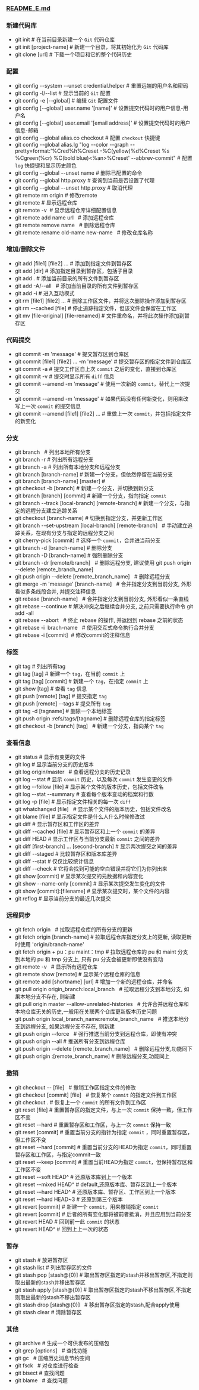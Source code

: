### [README_E.md](https://github.com/luoleiself/summary/blob/master/Git/README_E.md)
### 新建代码库
  * git init   # 在当前目录新建一个 `Git` 代码仓库
  * git init [project-name]   # 新建一个目录，将其初始化为 `Git` 代码库
  * git clone [url]   # 下载一个项目和它的整个代码历史
### 配置
  * git config --system --unset credential.helper  # 重置远端的用户名和密码
  * git config -l/--list   # 显示当前的 `Git` 配置
  * git config -e [--global]   # 编辑 `Git` 配置文件
  * git config [--global] user.name '[name]'  # 设置提交代码时的用户信息-用户名
  * git config [--global] user.email '[email address]'  # 设置提交代码时的用户信息-邮箱
  * git config --global alias.co checkout  # 配置 `checkout` 快捷键
  * git config --global alias.lg "log --color --graph --pretty=format:'%Cred%h%Creset -%C(yellow)%d%Creset %s %Cgreen(%cr) %C(bold blue)<%an>%Creset' --abbrev-commit"  # 配置 `log` 快捷键和显示历史颜色 
  * git config --global --unset name  # 删除已配置的命令
  * git config --global http.proxy  # 查询到当前是否设置了代理
  * git config --global --unset http.proxy  # 取消代理
  * git remote rm origin  # 修改remote 
  * git remote   # 显示远程仓库 
  * git remote -v   # 显示远程仓库详细配置信息 
  * git remote add name url    # 添加远程仓库 
  * git remote remove name    # 删除远程仓库 
  * git remote rename old-name new-name    # 修改仓库名称
### 增加/删除文件
  * git add [file1] [file2] ...   # 添加到指定文件到暂存区
  * git add [dir]   # 添加指定目录到暂存区，包括子目录
  * git add .       #  添加当前目录的所有文件到暂存区
  * git add -A/--all   #  添加当前目录的所有文件到暂存区
  * git add -i   # 进入互动模式
  * git rm [file1] [file2] ...   # 删除工作区文件，并将这次删除操作添加到暂存区
  * git rm --cached [file]    # 停止追踪指定文件，但该文件会保留在工作区
  * git mv [file-original] [file-renamed]  # 文件重命名，并将此次操作添加到暂存区  
### 代码提交
  * git commit -m 'message'  # 提交暂存区到仓库区
  * git commit [file1] [file2] ... -m 'message'   # 提交暂存区的指定文件到仓库区
  * git commit -a    # 提交工作区自上次 `commit` 之后的变化，直接到仓库区
  * git commit -v    # 提交时显示所有 `diff` 信息
  * git commit --amend -m 'message'   # 使用一次新的 `commit`，替代上一次提交
  * git commit --amend -m 'message'   # 如果代码没有任何新变化，则用来改写上一次 `commit` 的提交信息   
  * git commit --amend [file1] [file2] ...    # 重做上一次 `commit`，并包括指定文件的新变化                                
### 分支
  * git branch    # 列出本地所有分支
  * git branch -r    # 列出所有远程分支
  * git branch -a    # 列出所有本地分支和远程分支
  * git branch [branch-name]    # 新建一个分支，但依然停留在当前分支
  * git branch [branch-name] [master]    # 
  * git checkout -b [branch]    # 新建一个分支，并切换到新分支
  * git branch [branch] [commit]    # 新建一个分支，指向指定 `commit`
  * git branch --track [local-branch] [remote-branch]    # 新建一个分支，与指定的远程分支建立追踪关系
  * git checkout [branch-name]    # 切换到指定分支，并更新工作区
  * git branch --set-upstream [local-branch] [remote-branch]   # 手动建立追踪关系，在现有分支与指定的远程分支之间
  * git cherry-pick [commit]    # 选择一个 `commit`，合并进当前分支
  * git branch -d [branch-name]    # 删除分支
  * git branch -D [branch-name]    # 强制删除分支
  * git branch -dr [remote/branch]    # 删除远程分支, 建议使用 git push origin --delete [remote_branch_name]
  * git push origin --delete [remote_branch_name]    # 删除远程分支
  * git merge -m 'message' [branch-name]   # 合并指定分支到当前分支, 外形看似多条线段合并, 并提交注释信息 
  * git rebase [branch-name]   # 合并指定分支到当前分支, 外形看似一条直线
  * git rebase --continue  # 解决冲突之后继续合并分支, 之前只需要执行命令 git add -all
  * git rebase --abort    # 终止 rebase 的操作, 并返回到 rebase 之前的状态 
  * git rebase -i  brach-name    # 使用交互式命令执行合并分支 
  * git rebase -i [commit]  # 修改commit的注释信息
### 标签 
  * git tag    # 列出所有tag
  * git tag [tag]    # 新建一个 `tag`，在当前 `commit` 上
  * git tag [tag] [commit]    # 新建一个 `tag`，在指定 `commit` 上
  * git show [tag]    # 查看 `tag` 信息
  * git push [remote] [tag]    # 提交指定 `tag`
  * git push [remote] --tags    # 提交所有 `tag`
  * git tag -d [tagname]   # 删除一个本地标签
  * git push origin :refs/tags/[tagname]  # 删除远程仓库的指定标签
  * git checkout -b [branch] [tag]    # 新建一个分支，指向某个 `tag`
### 查看信息
  * git status    # 显示有变更的文件
  * git log     # 显示当前分支的历史版本
  * git log origin/master   # 查看远程分支的历史记录
  * git log --stat    # 显示 `commit` 历史，以及每次 `commit` 发生变更的文件
  * git log --follow [file]    # 显示某个文件的版本历史，包括文件改名
  * git log --stat --summary  # 查看每个版本变动的档案和行数
  * git log -p [file]    # 显示指定文件相关的每一次 `diff`
  * git whatchanged [file]    # 显示某个文件的版本历史，包括文件改名
  * git blame [file]    # 显示指定文件是什么人什么时候修改过   
  * git diff    # 显示暂存区和工作区的差异
  * git diff --cached [file]    # 显示暂存区和上一个 `commit` 的差异   
  * git diff HEAD    # 显示工作区与当前分支最新 `commit` 之间的差异
  * git diff [first-branch] ... [second-branch]    # 显示两次提交之间的差异
  * git diff --staged   # 比较暂存区和版本库差异 
  * git diff --stat    # 仅仅比较统计信息
  * git diff --check   # 它将会找到可能的空白错误并将它们为你列出来
  * git show [commit]    # 显示某次提交的元数据和内容变化
  * git show --name-only [commit]    # 显示某次提交发生变化的文件
  * git show [commit]:[filename]    # 显示某次提交时，某个文件的内容
  * git reflog    # 显示当前分支的最近几次提交                      
### 远程同步
  * git fetch origin    # 拉取远程仓库的所有分支的更新
  * git fetch origin [branch-name]  # 拉取远程仓库指定分支上的更新, 读取更新时使用 'origin/branch-name'
  * git fetch origin + pu：pu maint：tmp  # 拉取远程仓库的 pu 和 maint 分支 到本地的 pu 和 tmp 分支上, 只有 pu 分支会被更新即使没有变动
  * git remote -v    # 显示所有远程仓库
  * git remote show [remote]    # 显示某个远程仓库的信息 
  * git remote add [shortname] [url]    # 增加一个新的远程仓库，并命名
  * git pull origin origin_branch:local_branch   # 拉取远程分支到本地分支, 如果本地分支不存在, 则新建
  * git pull origin master --allow-unrelated-histories   # 允许合并远程仓库和本地仓库无关的历史,一般用在关联两个仓库更新版本历史问题
  * git push origin local_branch_name:remote_branch_name   # 推送本地分支到远程分支, 如果远程分支不存在, 则新建
  * git push origin --force    # 强行推送当前分支到远程仓库，即使有冲突
  * git push origin --all    # 推送所有分支到远程仓库
  * git push origin --delete [remote_branch_name]    # 删除远程分支,功能同下
  * git push origin :[remote_branch_name]   # 删除远程分支,功能同上
### 撤销
  * git checkout -- [file]    # 撤销工作区指定文件的修改
  * git checkout [commit] [file]    # 恢复某个 `commit` 的指定文件到工作区
  * git checkout .    # 恢复上一个 `commit` 的所有文件到工作区
  * git reset [file]    # 重置暂存区的指定文件，与上一次 `commit` 保持一致，但工作区不变
  * git reset --hard    # 重置暂存区和工作区，与上一次 `commit` 保持一致
  * git reset [commit]    # 重置当前分支的指针为指定 `commit` ，同时重置暂存区，但工作区不变
  * git reset --hard [commit]    # 重置当前分支的HEAD为指定 `commit`，同时重置暂存区和工作区，与指定commit一致
  * git reset --keep [commit]    # 重置当前HEAD为指定 `commit`，但保持暂存区和工作区不变
  * git reset --soft HEAD^    # 还原版本库到上一个版本  
  * git reset --mixed HEAD^    # default,还原版本库、暂存区到上一个版本  
  * git reset -–hard HEAD^    # 还原版本库、暂存区、工作区到上一个版本  
  * git reset -–hard HEAD~3    # 还原到第三个版本  
  * git revert [commit]    # 新建一个 `commit`，用来撤销指定 `commit`
  * git revert [commit]    # 后者的所有变化都将被前者抵消，并且应用到当前分支
  * git revert HEAD    # 回到前一此 `commit` 的状态
  * git revert HEAD^    # 回到上上一次的状态
### 暂存
  * git stash   # 放进暂存区
  * git stash list  # 列出暂存区的文件 
  * git stash pop [stash@{0}]   # 取出暂存区指定的stash并移出暂存区,不指定则取出最新的stash并移出暂存区
  * git stash apply [stash@{0}]  # 取出暂存区指定的stash不移出暂存区,不指定则取出最新的stash不移出暂存区
  * git stash drop [stash@{0}]   # 移出暂存区指定的stash,配合apply使用
  * git stash clear # 清除暂存区
### 其他
  * git archive    # 生成一个可供发布的压缩包 
  * git grep [options]   # 查找功能 
  * git gc    # 压缩历史消息节约空间 
  * git fsck   # 对仓库进行检查 
  * git bisect  # 查找问题 
  * git blame   # 查找问题 

